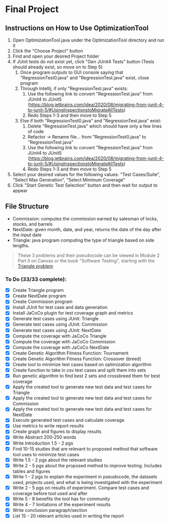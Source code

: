 # Final Project

## Instructions on How to Use OptimizationTool
1. Open OptimizationTool.java under the OptimizationTool directory and run it
2. Click the "Choose Project" button
3. Find and open your desired Project folder
4. If JUnit tests do not exist yet, click "Gen JUnit4 Tests" button (Tests should already exist, so move on to Step 5)
   1. Once program outputs to GUI console saying that "RegressionTest0.java" and "RegressionTest.java" exist, close program
   2. Through Intellij, if only "RegressionTest.java" exists:
      1. Use the following link to convert "RegressionTest.java" from JUnit4 to JUnit5 (https://blog.jetbrains.com/idea/2020/08/migrating-from-junit-4-to-junit-5/#UsingInspectionstoMigrateAllTests)
      2. Redo Steps 1-3 and then move to Step 5
   3. Else if both "RegressionTest0.java" and "RegressionTest.java" exist:
      1. Delete "RegressionTest.java" which should have only a few lines of code
      2. Refactor -> Rename file... from "RegressionTest0.java" to "RegressionTest.java"
      3. Use the following link to convert "RegressionTest.java" from JUnit4 to JUnit5 (https://blog.jetbrains.com/idea/2020/08/migrating-from-junit-4-to-junit-5/#UsingInspectionstoMigrateAllTests)
      4. Redo Steps 1-3 and then move to Step 5
5. Select your desired values for the following values: "Test Cases/Suite", "Select Max Generation", "Select Minimum Coverage"
6. Click "Start Genetic Test Selection" button and then wait for output to appear

## File Structure
- Commission: computes the commission earned by salesman of locks, stocks, and barrels
- NextDate: given month, date, and year, returns the date of the day after the input date
- Triangle: java program computing the type of triangle based on side lengths.

> These 3 problems and their pseudocode can be viewed in Module 2 Part II on Canvas or the book "Software Testing", starting with the [Triangle problem](https://psu.instructure.com/courses/2243925/pages/m2-partii-dot-2-unit-testing-illustration-1-the-triangle-problem?module_item_id=37158618)
### To Do (33/33 complete):

- [X] Create Triangle program
- [X] Create NextDate program
- [X] Create Commission program
- [X] Install JUnit for test case and data generation
- [X] Install JaCoCo plugin for test coverage graph and metrics
- [X] Generate test cases using JUnit: Triangle
- [X] Generate test cases using JUnit: Commission
- [X] Generate test cases using JUnit: NextDate
- [X] Compute the coverage with JaCoCo Triangle
- [X] Compute the coverage with JaCoCo Commission
- [X] Compute the coverage with JaCoCo NextDate
- [X] Create Genetic Algorithm Fitness Function: Tournament
- [X] Create Genetic Algorithm Fitness Function: Crossover (breed)
- [X] Create tool to minimize test cases based on optimization algorithm
- [X] Create function to take in csv test cases and split them into sets
- [X] Run genetic algorithm to find best 2 sets and crossbreed them for best coverage
- [x] Apply the created tool to generate new test data and test cases for Triangle
- [X] Apply the created tool to generate new test data and test cases for Commission
- [X] Apply the created tool to generate new test data and test cases for NextDate
- [X] Execute generated test cases and calculate coverage
- [X] Use metrics to write report results
- [X] Create graph and figures to display results
- [X] Write Abstract 200-250 words
- [X] Write Introduction 1.5 - 2 pgs
- [X] Find 10-15 studies that are relevant to proposed method that software tool uses to minimize test cases
- [X] Write 1.5 - 2 pgs about the relevant studies
- [X] Write 2 - 5 pgs about the proposed method to improve testing. Includes tables and figures
- [X] Write 1 - 2 pgs to explain the experiment in pseudocode, the datasets used, projects used, and what is being investigated with the experiment
- [X] Write 2 - 5 pgs on results of experiment. Compare test cases and coverage before tool used and after
- [X] Write 5 - 8 benefits the tool has for community
- [X] Write 4 - 7 limitations of the experiment results
- [X] Write conclusion paragraph/section
- [X] List 15 - 20 relevant articles used in writing the report
